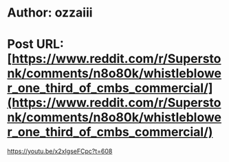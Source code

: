# Author: ozzaiii
# Post URL: [https://www.reddit.com/r/Superstonk/comments/n8o80k/whistleblower_one_third_of_cmbs_commercial/](https://www.reddit.com/r/Superstonk/comments/n8o80k/whistleblower_one_third_of_cmbs_commercial/)


https://youtu.be/x2xIgseFCpc?t=608